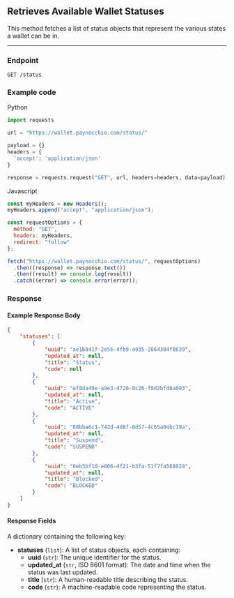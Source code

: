 ## Retrieves Available Wallet Statuses

This method fetches a list of status objects that represent the various states a wallet can be in.

---

### Endpoint
`GET /status`

### Example code
Python
```python
import requests

url = "https://wallet.paynocchio.com/status/"

payload = {}
headers = {
  'accept': 'application/json'
}

response = requests.request("GET", url, headers=headers, data=payload)
```
Javascript
```js
const myHeaders = new Headers();
myHeaders.append("accept", "application/json");

const requestOptions = {
  method: "GET",
  headers: myHeaders,
  redirect: "follow"
};

fetch("https://wallet.paynocchio.com/status/", requestOptions)
  .then((response) => response.text())
  .then((result) => console.log(result))
  .catch((error) => console.error(error));
```
### Response

#### Example Response Body
```json
{
    "statuses": [
        {
            "uuid": "ae1b841f-2e56-4fb9-a935-2064304f8639",
            "updated_at": null,
            "title": "Status",
            "code": null
        },
        {
            "uuid": "ef8da49e-a9e3-4726-8c26-f8d2bfd6a093",
            "updated_at": null,
            "title": "Active",
            "code": "ACTIVE"
        },
        {
            "uuid": "88bba6c1-742d-4d8f-8d57-4c65a04bc19a",
            "updated_at": null,
            "title": "Suspend",
            "code": "SUSPEND"
        },
        {
            "uuid": "0eb3bf10-e806-4f21-b3fa-51f7fa568928",
            "updated_at": null,
            "title": "Blocked",
            "code": "BLOCKED"
        }
    ]
}
```

#### Response Fields

A dictionary containing the following key:

- **statuses** (`list`): A list of status objects, each containing:
  - **uuid** (`str`): The unique identifier for the status.
  - **updated_at** (`str`, ISO 8601 format): The date and time when the status was last updated.
  - **title** (`str`): A human-readable title describing the status.
  - **code** (`str`): A machine-readable code representing the status.